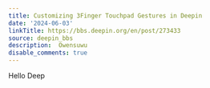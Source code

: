 ```yaml
---
title: Customizing 3Finger Touchpad Gestures in Deepin
date: '2024-06-03'
linkTitle: https://bbs.deepin.org/en/post/273433
source: deepin_bbs
description:  Owensuwu 
disable_comments: true
---
```

Hello Deep
